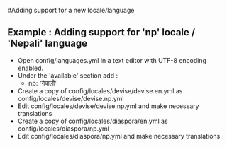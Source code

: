 #Adding support for a new locale/language

## Example : Adding support for 'np' locale / 'Nepali' language
* Open config/languages.yml in a text editor with UTF-8 encoding enabled.
* Under the 'available' section add :  
   * np: 'नेपाली'
* Create a copy of config/locales/devise/devise.en.yml as config/locales/devise/devise.np.yml
* Edit config/locales/devise/devise.np.yml and make necessary translations
* Create a copy of config/locales/diaspora/en.yml as config/locales/diaspora/np.yml
* Edit config/locales/diaspora/np.yml and make necessary translations
 